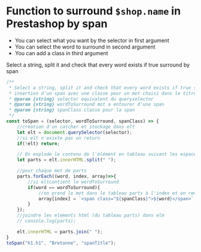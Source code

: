 # Function to surround `$shop.name` in Prestashop by span

- You can select what you want by the selector in first argument
- You can select the word to surround in second argument
- You can add a class in third argument

Select a string, split it and check that every word exists if true surround by span

```js
/**
 * Select a string, split it and check that every word exists if true surround by span
 * insertion d'un span avec une classe pour un mot choisi dans le titre
 * @param {string} selector equivalent du queryselector
 * @param {string} wordToSurround mot a entourer d'une span
 * @param {string} spanClass classe pour la span
 */
const toSpan = (selector, wordToSurround, spanClass) => {
    //creation d'un catcher et stockage dans elt
    let elt = document.querySelector(selector);
    //si elt n'exixte pas on return
    if(!elt) return;

    // On explode le contenu de l'élément en tableau suivant les espaces
    let parts = elt.innerHTML.split(" ");

    //pour chaque mot de parts
    parts.forEach((word, index, array)=>{
        //si eltcontient le wordToSurround
        if(word == wordToSurround){
            //on prend le mot dans le tableau parts à l'index et on remplace par
            array[index] = `<span class="${spanClass}">${word}</span>`;
        }
    });
    //joindre les elements html (du tableau parts) dans elm
    // console.log(parts);

    elt.innerHTML = parts.join(" ");
}
toSpan("h1.h1", "Bretonne", "spanTitle");
```